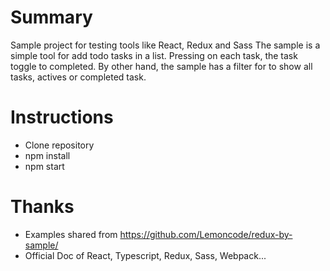 # Summary
Sample project for testing tools like React, Redux and Sass
The sample is a simple tool for add todo tasks in a list. Pressing on each task, the task toggle to completed. By other hand, the sample has a filter for to show all tasks, actives or completed task.

# Instructions
- Clone repository
- npm install
- npm start

# Thanks
- Examples shared from https://github.com/Lemoncode/redux-by-sample/
- Official Doc of React, Typescript, Redux, Sass, Webpack...
